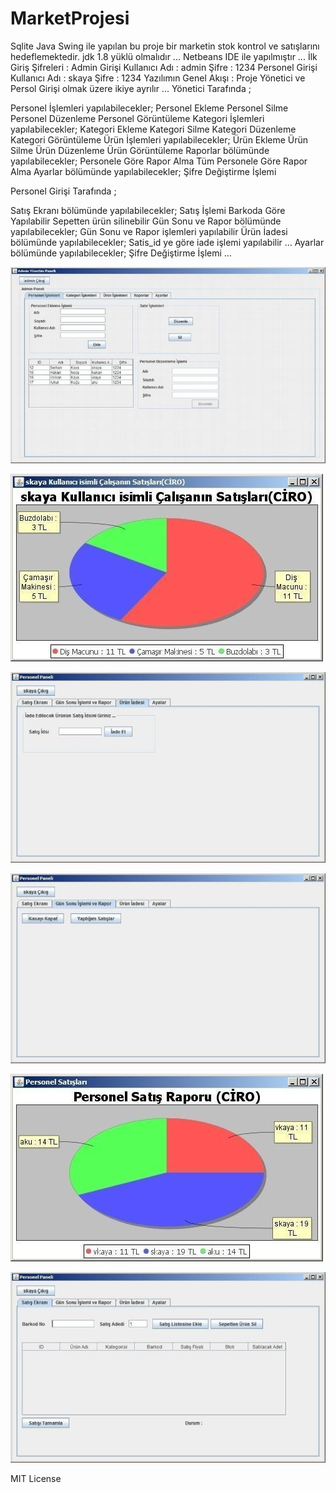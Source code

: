 # MarketProjesi
Sqlite Java Swing ile yapılan bu proje bir marketin stok kontrol ve satışlarını hedeflemektedir.
jdk 1.8 yüklü olmalıdır ...
Netbeans IDE ile yapılmıştır ...
İlk Giriş Şifreleri :
Admin Girişi
Kullanıcı Adı : admin
Şifre 	        : 1234
Personel Girişi
Kullanıcı Adı : skaya
Şifre 	        : 1234
Yazılımın Genel Akışı :
Proje Yönetici ve Persol Girişi olmak üzere ikiye ayrılır ...
Yönetici Tarafında ;

Personel İşlemleri yapılabilecekler;
 Personel Ekleme
 Personel Silme
 Personel Düzenleme
 Personel Görüntüleme 
Kategori İşlemleri yapılabilecekler;
 Kategori Ekleme
 Kategori Silme
 Kategori Düzenleme
 Kategori Görüntüleme 
Ürün İşlemleri yapılabilecekler;
 Ürün Ekleme
 Ürün Silme
 Ürün Düzenleme
 Ürün Görüntüleme 
Raporlar bölümünde yapılabilecekler;
 Personele Göre Rapor Alma
 Tüm Personele Göre Rapor Alma
Ayarlar bölümünde yapılabilecekler;
 Şifre Değiştirme İşlemi
 
 Personel Girişi Tarafında ;

Satış Ekranı bölümünde yapılabilecekler;
 Satış İşlemi Barkoda Göre Yapılabilir
 Sepetten ürün silinebilir
Gün Sonu ve Rapor bölümünde yapılabilecekler;
 Gün Sonu ve Rapor işlemleri yapılabilir
Ürün İadesi bölümünde yapılabilecekler;
 Satis_id ye göre iade işlemi yapılabilir …
Ayarlar bölümünde yapılabilecekler;
Şifre Değiştirme İşlemi ...

![alt text](1.jpeg "Project Photo 1")

![alt text](2.jpeg "Project Photo 2")

![alt text](3.jpeg "Project Photo 3")

![alt text](4.jpeg "Project Photo 4")

![alt text](5.jpeg "Project Photo 5")

![alt text](6.jpeg "Project Photo 6")

MIT License

